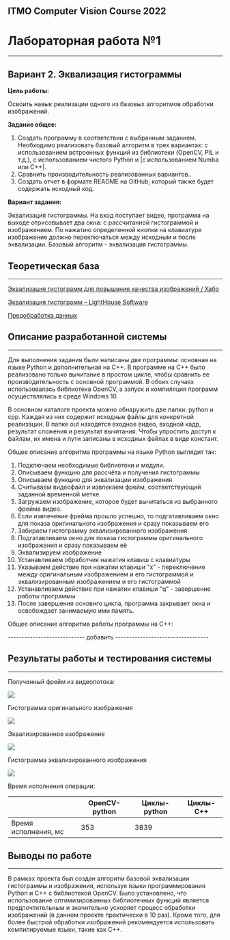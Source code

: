 ## ITMO Computer Vision Course 2022

# Лабораторная работа №1

---

## Вариант 2. Эквализация гистограммы

**Цель работы:**

Освоить навык реализации одного из базовых алгоритмов обработки изображений.



**Задание общее:**

1. Создать программу в соответствии с выбранным заданием. Необходимо реализовать базовый алгоритм в трех вариантах: с использованием встроенных функций из библиотеки (OpenCV, PIL и т.д.), с использованием чистого Python и |с использованием Numba или C++|.
2. Сравнить производительность реализованных вариантов..
3. Создать отчет в формате README на GitHub, который также будет содержать исходный код.

**Вариант задания:**

Эквализация гистограммы. На вход поступает видео, программа на 
выходе отрисовывает два окна: с рассчитанной гистограммой и 
изображением. По нажатию определенной кнопки на клавиатуре 
изображение должно переключаться между исходным и после 
эквализации. Базовый алгоритм - эквализация гистограммы.

## Теоретическая база

---

[Эквализация гистограмм для повышения качества изображений / Хабр](https://habr.com/ru/post/244507/)

[Эквализация гистограмм &ndash; LightHouse Software](https://lhs-blog.info/programming/dlang/ekvalizacziya-gistogramm/)

[Предобработка данных](http://cs.mipt.ru/advanced_python/lessons/lab27.html)

## Описание разработанной системы

---

Для выполнения задания были написаны две программы: основная на языке Python и дополнительная на C++. В программе на C++ было реализовано только вычитание в простом цикле, чтобы сравнить ее производительность с основной программой. В обоих случаях использовалась библиотека OpenCV, а запуск и компиляция программ осуществлялись в среде Windows 10.

В основном каталоге проекта можно обнаружить две папки: python и cpp. Каждая из них содержит исходные файлы для конкретной реализации. В папке out находятся входное видео, входной кадр, результат сложения и результат вычитания. Чтобы упростить доступ к файлам, их имена и пути записаны в исходных файлах в виде констант.

Общее описание алгоритма программы на языке Python выглядит так:

1. Подключаем необходимые библиотеки и модули.
2. Описываем функцию для рассчёта и получения гистограммы
3. Описываем функцию для эквализации изображения
4. Считываем видеофайл и извлекаем фрейм, соответствующий заданной временной метке.
5. Загружаем изображение, которое будет вычитаться из выбранного фрейма видео.
6. Если извлечение фрейма прошло успешно, то подгатавливаем окно для показа оригинального изображения и сразу показываем его
7. Забираем гистограмму эквализированного изображения
8. Подгатавливаем окно для показа гистограммы оригинального изображения и сразу показываем её
9. Эквализируем изображение
10. Устанавливаем обработчик нажатия клавиш с клавиатуры
11. Указываем действие при нажатии клавиши "x" - переключение между оригинальным изображением и его гистограммой и эквализированным изображением и его гистограммой
12. Устанавливаем действие при нажатии клавиши "q" - завершение работы программы
13. После завершения основнго цикла, программа закрывает окна и освобождает занимаемую ими память.

Общее описание алгоритма работы программы на C++:

---------------------------- добавить ----------------------------------



## Результаты работы и тестирования системы

---

Полученный фрейм из видеопотока:

![](C:\Users\Angel\AppData\Roaming\marktext\images\2023-03-10-01-15-03-image.png)

Гистограмма оригинального изображения

![](C:\Users\Angel\AppData\Roaming\marktext\images\2023-03-10-01-15-22-image.png)

Эквализированное изображение

![](C:\Users\Angel\AppData\Roaming\marktext\images\2023-03-10-01-17-19-image.png)

Гистограмма эквализированного изображения

![](C:\Users\Angel\AppData\Roaming\marktext\images\2023-03-10-01-18-00-image.png)

Время исполнения операции:

|                      | OpenCV-python | Циклы-python | Циклы-C++ |
| -------------------- | ------------- | ------------ | --------- |
| Время исполнения, мс | 353           | 3839         |           |

## Выводы по работе

---

В рамках проекта был создан алгоритм базовой эквализации гистограммы и изображения, используя языки программирования Python и C++ с библиотекой OpenCV. Было установлено, что использование оптимизированных библиотечных функций является предпочтительным и значительно ускоряет процесс обработки изображений (в данном проекте практически в 10 раз). Кроме того, для более быстрой обработки изображений рекомендуется использовать компилируемые языки, такие как C++.
